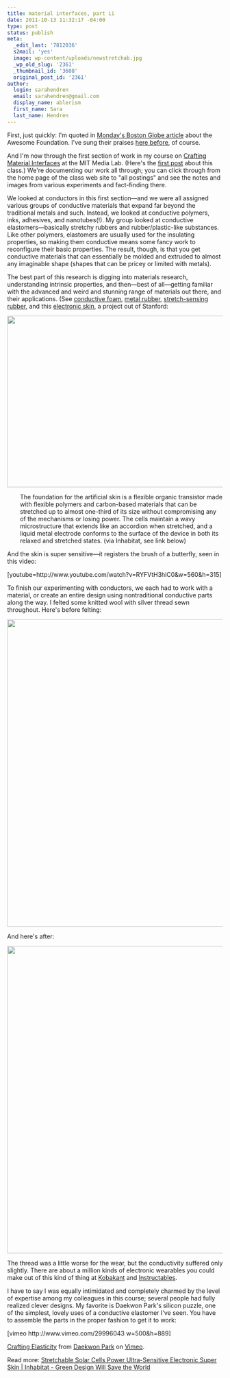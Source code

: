```yaml
---
title: material interfaces, part ii
date: 2011-10-13 11:32:17 -04:00
type: post
status: publish
meta:
  _edit_last: '7812036'
  s2mail: 'yes'
  image: wp-content/uploads/newstretchab.jpg
  _wp_old_slug: '2361'
  _thumbnail_id: '3608'
  original_post_id: '2361'
author:
  login: sarahendren
  email: sarahendren@gmail.com
  display_name: ablerism
  first_name: Sara
  last_name: Hendren
---
```


<p>First, just quickly: I'm quoted in <a href="http://www.bostonglobe.com/metro/2011/10/10/tiny-grants-keep-awesome-ideas-coming/qRvgQSZXuomCEr22F1ePYM/story.xml">Monday's Boston Globe article</a> about the Awesome Foundation. I've sung their praises <a href="http://www.ablersite.org/2011/04/the-edited-city-2-0/">here before</a>, of course.</p>
<p>And I'm now through the first section of work in my course on <a href="http://material.media.mit.edu/">Crafting Material Interfaces</a> at the MIT Media Lab. (Here's the <a href="http://www.ablersite.org/2011/09/high-low-tech/">first post</a> about this class.) We're documenting our work all through; you can click through from the home page of the class web site to "all postings" and see the notes and images from various experiments and fact-finding there.</p>
<p>We looked at conductors in this first section—and we were all assigned various groups of conductive materials that expand far beyond the traditional metals and such. Instead, we looked at conductive polymers, inks, adhesives, and nanotubes(!). My group looked at conductive elastomers—basically stretchy rubbers and rubber/plastic-like substances. Like other polymers, elastomers are usually used for the insulating properties, so making them conductive means some fancy work to reconfigure their basic properties. The result, though, is that you get conductive materials that can essentially be molded and extruded to almost any imaginable shape (shapes that can be pricey or limited with metals).</p>
<p>The best part of this research is digging into materials research, understanding intrinsic properties, and then—best of all—getting familiar with the advanced and weird and stunning range of materials out there, and their applications. (See <a href="http://www.inventables.com/technologies/soft-conductive-foam">conductive foam</a>, <a href="http://www.metalrubber.com/">metal rubber</a>, <a href="http://www.inventables.com/technologies/stretch-sensing-rubber">stretch-sensing rubber</a>, and this <a href="http://inhabitat.com/stretchable-solar-cells-power-ultra-sensitive-electronic-super-skin/">electronic skin</a>, a project out of Stanford:</p>
<p><a href="http://ablersite.files.wordpress.com/2011/10/newstretchab1.jpg"><img class="alignnone size-full wp-image-3909" title="newstretchab" src="{{ site.baseurl }}/uploads/newstretchab1.jpg" alt="" width="600" height="400" /></a></p>
<p style="padding-left:30px;">The foundation for the artificial skin is a flexible organic transistor made with flexible polymers and carbon-based materials that can be stretched up to almost one-third of its size without compromising any of the mechanisms or losing power. The cells maintain a wavy microstructure that extends like an accordion when stretched, and a liquid metal electrode conforms to the surface of the device in both its relaxed and stretched states. (via Inhabitat, see link below)</p>
<p>And the skin is super sensitive—it registers the brush of a butterfly, seen in this video:</p>
<p>[youtube=http://www.youtube.com/watch?v=RYFVtH3hiC0&amp;w=560&amp;h=315]</p>
<p>To finish our experimenting with conductors, we each had to work with a material, or create an entire design using nontraditional conductive parts along the way. I felted some knitted wool with silver thread sewn throughout. Here's before felting:</p>
<p><a href="http://ablersite.files.wordpress.com/2011/10/threaded-complete.jpg"><img class="alignnone  wp-image-3910" title="threaded complete" src="{{ site.baseurl }}/uploads/threaded-complete.jpg?w=768" alt="" width="538" height="717" /></a></p>
<p>And here's after:</p>
<p><a href="http://ablersite.files.wordpress.com/2011/10/second-wash.jpg"><img class="alignnone  wp-image-3911" title="second wash" src="{{ site.baseurl }}/uploads/second-wash.jpg?w=768" alt="" width="538" height="717" /></a></p>
<p>The thread was a little worse for the wear, but the conductivity suffered only slightly. There are about a million kinds of electronic wearables you could make out of this kind of thing at <a href="http://www.kobakant.at/">Kobakant</a> and <a href="http://www.instructables.com/index">Instructables</a>.</p>
<div>I have to say I was equally intimidated and completely charmed by the level of expertise among my colleagues in this course; several people had fully realized clever designs. My favorite is Daekwon Park's silicon puzzle, one of the simplest, lovely uses of a conductive elastomer I've seen. You have to assemble the parts in the proper fashion to get it to work:</div>
<p>[vimeo http://www.vimeo.com/29996043 w=500&amp;h=889]
<p><a href="http://vimeo.com/29996043">Crafting Elasticity</a> from <a href="http://vimeo.com/user5614344">Daekwon Park</a> on <a href="http://vimeo.com">Vimeo</a>.</p>
<div>Read more: <a href="http://inhabitat.com/stretchable-solar-cells-power-ultra-sensitive-electronic-super-skin/#ixzz1afv5pAMb">Stretchable Solar Cells Power Ultra-Sensitive Electronic Super Skin | Inhabitat - Green Design Will Save the World</a></div>
